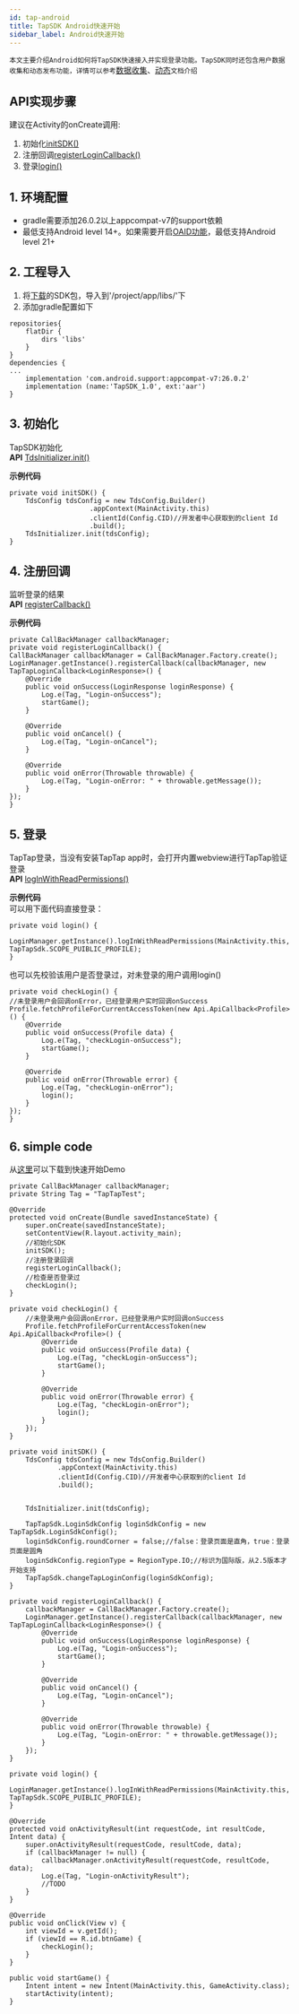 ```yaml
---
id: tap-android
title: TapSDK Android快速开始
sidebar_label: Android快速开始
---
```

`本文主要介绍Android如何将TapSDK快速接入并实现登录功能。TapSDK同时还包含用户数据收集和动态发布功能，详情可以参考`[数据收集](./tap-fun-db)、[动态](./tap-fun-moment)`文档介绍`
## API实现步骤
建议在Activity的onCreate调用:    
1. 初始化[initSDK()](#3-初始化)
2. 注册回调[registerLoginCallback()](#4-注册回调)
3. 登录[login()](#5-登录)

## 1. 环境配置
- gradle需要添加26.0.2以上appcompat-v7的support依赖  
- 最低支持Android level 14+。如果需要开启[OAID功能](#)，最低支持Android level 21+  

## 2. 工程导入
1. 将[下载](#)的SDK包，导入到'/project/app/libs/'下  
2. 添加gradle配置如下  
```  
repositories{  
    flatDir {  
        dirs 'libs'  
    }  
}  
dependencies {  
...  
    implementation 'com.android.support:appcompat-v7:26.0.2'
    implementation (name:'TapSDK_1.0', ext:'aar')  
}  
```  

## 3. 初始化
TapSDK初始化  
**API**    [TdsInitializer.init()](./tap-api.md#init)  

**示例代码**  
```
private void initSDK() {
    TdsConfig tdsConfig = new TdsConfig.Builder()
                    .appContext(MainActivity.this)
                    .clientId(Config.CID)//开发者中心获取到的client Id
                    .build();
    TdsInitializer.init(tdsConfig);  
}            
```

## 4. 注册回调
监听登录的结果  
**API**  [registerCallback()](./tap-api.md#registercallback)

**示例代码**
```
private CallBackManager callbackManager;
private void registerLoginCallback() {
CallBackManager callbackManager = CallBackManager.Factory.create();
LoginManager.getInstance().registerCallback(callbackManager, new TapTapLoginCallback<LoginResponse>() {
    @Override
    public void onSuccess(LoginResponse loginResponse) {
        Log.e(Tag, "Login-onSuccess");
        startGame();
    }

    @Override
    public void onCancel() {
        Log.e(Tag, "Login-onCancel");
    }

    @Override
    public void onError(Throwable throwable) {
        Log.e(Tag, "Login-onError: " + throwable.getMessage());
    }
});
}
```

## 5. 登录
TapTap登录，当没有安装TapTap app时，会打开内置webview进行TapTap验证登录  
**API** [logInWithReadPermissions()](./tap-api.md#loginwitheadpermissions)

**示例代码**  
可以用下面代码直接登录：
```
private void login() {
  LoginManager.getInstance().logInWithReadPermissions(MainActivity.this, TapTapSdk.SCOPE_PUIBLIC_PROFILE);
}
```

也可以先校验该用户是否登录过，对未登录的用户调用login()
```
private void checkLogin() {
//未登录用户会回调onError，已经登录用户实时回调onSuccess
Profile.fetchProfileForCurrentAccessToken(new Api.ApiCallback<Profile>() {
    @Override
    public void onSuccess(Profile data) {
        Log.e(Tag, "checkLogin-onSuccess");
        startGame();
    }

    @Override
    public void onError(Throwable error) {
        Log.e(Tag, "checkLogin-onError");
        login();
    }
});
}
```


## 6. simple code
从[这里](#)可以下载到快速开始Demo  

```
private CallBackManager callbackManager;
private String Tag = "TapTapTest";

@Override
protected void onCreate(Bundle savedInstanceState) {
    super.onCreate(savedInstanceState);
    setContentView(R.layout.activity_main);
    //初始化SDK
    initSDK();
    //注册登录回调
    registerLoginCallback();
    //检查是否登录过
    checkLogin();
}

private void checkLogin() {
    //未登录用户会回调onError，已经登录用户实时回调onSuccess
    Profile.fetchProfileForCurrentAccessToken(new Api.ApiCallback<Profile>() {
        @Override
        public void onSuccess(Profile data) {
            Log.e(Tag, "checkLogin-onSuccess");
            startGame();
        }

        @Override
        public void onError(Throwable error) {
            Log.e(Tag, "checkLogin-onError");
            login();
        }
    });
}

private void initSDK() {
    TdsConfig tdsConfig = new TdsConfig.Builder()
            .appContext(MainActivity.this)
            .clientId(Config.CID)//开发者中心获取到的client Id
            .build();


    TdsInitializer.init(tdsConfig);

    TapTapSdk.LoginSdkConfig loginSdkConfig = new TapTapSdk.LoginSdkConfig();
    loginSdkConfig.roundCorner = false;//false：登录页面是直角，true：登录页面是圆角
    loginSdkConfig.regionType = RegionType.IO;//标识为国际版，从2.5版本才开始支持
    TapTapSdk.changeTapLoginConfig(loginSdkConfig);
}

private void registerLoginCallback() {
    callbackManager = CallBackManager.Factory.create();
    LoginManager.getInstance().registerCallback(callbackManager, new TapTapLoginCallback<LoginResponse>() {
        @Override
        public void onSuccess(LoginResponse loginResponse) {
            Log.e(Tag, "Login-onSuccess");
            startGame();
        }

        @Override
        public void onCancel() {
            Log.e(Tag, "Login-onCancel");
        }

        @Override
        public void onError(Throwable throwable) {
            Log.e(Tag, "Login-onError: " + throwable.getMessage());
        }
    });
}

private void login() {
    LoginManager.getInstance().logInWithReadPermissions(MainActivity.this, TapTapSdk.SCOPE_PUIBLIC_PROFILE);
}

@Override
protected void onActivityResult(int requestCode, int resultCode, Intent data) {
    super.onActivityResult(requestCode, resultCode, data);
    if (callbackManager != null) {
        callbackManager.onActivityResult(requestCode, resultCode, data);
        Log.e(Tag, "Login-onActivityResult");
        //TODO
    }
}

@Override
public void onClick(View v) {
    int viewId = v.getId();
    if (viewId == R.id.btnGame) {
        checkLogin();
    }
}

public void startGame() {
    Intent intent = new Intent(MainActivity.this, GameActivity.class);
    startActivity(intent);
}
```
